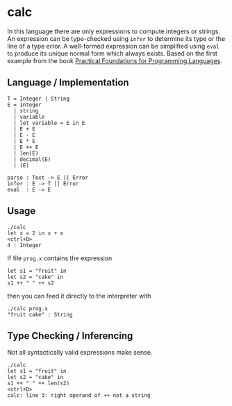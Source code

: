 # calc

In this language there are only expressions to compute integers or
strings. An expression can be type-checked using `infer` to determine
its type or the line of a type error. A well-formed expression can be
simplified using `eval` to produce its unique normal form which always
exists. Based on the first example from the book [Practical Foundations
for Programming Languages](http://www.cs.cmu.edu/~rwh/plbook/2nded.pdf).

## Language / Implementation

```
T = Integer | String
E = integer
  | string
  | variable
  | let variable = E in E
  | E + E
  | E - E
  | E * E
  | E ++ E
  | len(E)
  | decimal(E)
  | (E)

parse : Text -> E || Error
infer : E -> T || Error
eval  : E -> E
```

## Usage

```
./calc
let x = 2 in x + x
<ctrl+D>
4 : Integer
```

If file `prog.x` contains the expression

```
let s1 = "fruit" in
let s2 = "cake" in
s1 ++ " " ++ s2
```

then you can feed it directly to the interpreter with

```
./calc prog.x
"fruit cake" : String
```

## Type Checking / Inferencing

Not all syntactically valid expressions make sense.

```
./calc
let s1 = "fruit" in
let s2 = "cake" in
s1 ++ " " ++ len(s2)
<ctrl+D>
calc: line 3: right operand of ++ not a string
```
